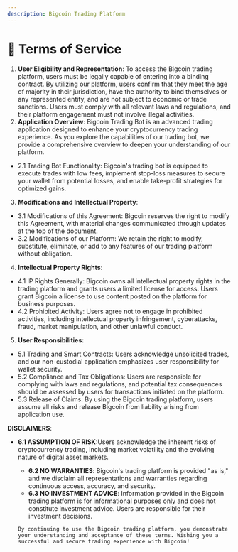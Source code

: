 ```yaml
---
description: Bigcoin Trading Platform
---
```


# 📔 Terms of Service

1. **User Eligibility and Representation**: To access the Bigcoin trading platform, users must be legally capable of entering into a binding contract. By utilizing our platform, users confirm that they meet the age of majority in their jurisdiction, have the authority to bind themselves or any represented entity, and are not subject to economic or trade sanctions. Users must comply with all relevant laws and regulations, and their platform engagement must not involve illegal activities.
2. **Application Overview**: Bigcoin Trading Bot is an advanced trading application designed to enhance your cryptocurrency trading experience. As you explore the capabilities of our trading bot, we provide a comprehensive overview to deepen your understanding of our platform.

* 2.1 Trading Bot Functionality: Bigcoin's trading bot is equipped to execute trades with low fees, implement stop-loss measures to secure your wallet from potential losses, and enable take-profit strategies for optimized gains.

3. **Modifications and Intellectual Property**:

* 3.1 Modifications of this Agreement: Bigcoin reserves the right to modify this Agreement, with material changes communicated through updates at the top of the document.
* 3.2 Modifications of our Platform: We retain the right to modify, substitute, eliminate, or add to any features of our trading platform without obligation.

4. **Intellectual Property Rights**:

* 4.1 IP Rights Generally: Bigcoin owns all intellectual property rights in the trading platform and grants users a limited license for access. Users grant Bigcoin a license to use content posted on the platform for business purposes.
* 4.2 Prohibited Activity: Users agree not to engage in prohibited activities, including intellectual property infringement, cyberattacks, fraud, market manipulation, and other unlawful conduct.

5. **User Responsibilities:**

* 5.1 Trading and Smart Contracts: Users acknowledge unsolicited trades, and our non-custodial application emphasizes user responsibility for wallet security.
* 5.2 Compliance and Tax Obligations: Users are responsible for complying with laws and regulations, and potential tax consequences should be assessed by users for transactions initiated on the platform.
* 5.3 Release of Claims: By using the Bigcoin trading platform, users assume all risks and release Bigcoin from liability arising from application use.

**DISCLAIMERS**:

*   **6.1 ASSUMPTION OF RISK**:Users acknowledge the inherent risks of cryptocurrency trading, including market volatility and the evolving nature of digital asset markets.

    * **6.2 NO WARRANTIES**: Bigcoin's trading platform is provided "as is," and we disclaim all representations and warranties regarding continuous access, accuracy, and security.
    * **6.3 NO INVESTMENT ADVICE**: Information provided in the Bigcoin trading platform is for informational purposes only and does not constitute investment advice. Users are responsible for their investment decisions.

    `By continuing to use the Bigcoin trading platform, you demonstrate your understanding and acceptance of these terms. Wishing you a successful and secure trading experience with Bigcoin!`
